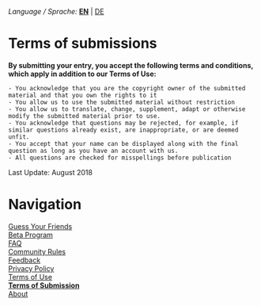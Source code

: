 _Language / Sprache:_ [__EN__](/terms-of-submissions-en) | [DE](/terms-of-submissions)

# Terms of submissions

__By submitting your entry, you accept the following terms and conditions, which apply in addition to our Terms of Use:__

    - You acknowledge that you are the copyright owner of the submitted material and that you own the rights to it
    - You allow us to use the submitted material without restriction
    - You allow us to translate, change, supplement, adapt or otherwise modify the submitted material prior to use.
    - You acknowledge that questions may be rejected, for example, if similar questions already exist, are inappropriate, or are deemed unfit.
    - You accept that your name can be displayed along with the final question as long as you have an account with us.
    - All questions are checked for misspellings before publication

Last Update: August 2018

# Navigation

[Guess Your Friends](/index-en)<br />
[Beta Program](/beta-program-en)<br />
[FAQ](/faq-en)<br />
[Community Rules](/community-rules-en)<br />
[Feedback](/feedback-en)<br />
[Privacy Policy](/privacy-en)<br />
[Terms of Use](/terms-of-use-en)<br />
[__Terms of Submission__](/terms-of-submissions-en)<br />
[About](/about-en)